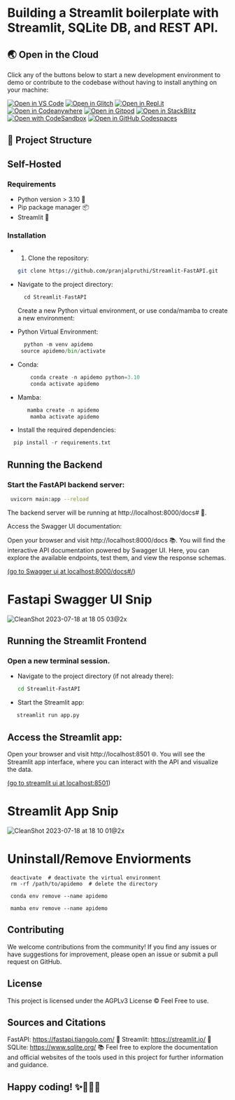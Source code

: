 
# Building a Streamlit boilerplate with Streamlit, SQLite DB, and REST API.



## 🌏  Open in the Cloud 
Click any of the buttons below to start a new development environment to demo or contribute to the codebase without having to install anything on your machine:

[![Open in VS Code](https://img.shields.io/badge/Open%20in-VS%20Code-blue?logo=visualstudiocode)](https://vscode.dev/github/withastro/astro/tree/latest/examples/minimal)
[![Open in Glitch](https://img.shields.io/badge/Open%20in-Glitch-blue?logo=glitch)](https://glitch.com/edit/#!/import/github/withastro/astro/tree/latest/examples/minimal)
[![Open in Repl.it](https://replit.com/badge/github/withastro/astro)](https://replit.com/github/withastro/astro/tree/latest/examples/minimal)
[![Open in Codeanywhere](https://codeanywhere.com/img/open-in-codeanywhere-btn.svg)](https://app.codeanywhere.com/#https://github.com/withastro/astro/tree/latest/examples/minimal)
[![Open in Gitpod](https://gitpod.io/button/open-in-gitpod.svg)](https://gitpod.io/#https://github.com/withastro/astro/tree/latest/examples/minimal)
[![Open in StackBlitz](https://developer.stackblitz.com/img/open_in_stackblitz.svg)](https://stackblitz.com/github/withastro/astro/tree/latest/examples/minimal)
[![Open with CodeSandbox](https://assets.codesandbox.io/github/button-edit-lime.svg)](https://codesandbox.io/p/sandbox/github/withastro/astro/tree/latest/examples/minimal)
[![Open in GitHub Codespaces](https://github.com/codespaces/badge.svg)](https://codespaces.new/withastro/astro?devcontainer_path=.devcontainer/minimal/devcontainer.json)

## 🚀 Project Structure

## Self-Hosted

### Requirements

- Python version > 3.10 🐍
- Pip package manager 📦
- Streamlit 🌟

### Installation

- 1. Clone the repository:

   ```bash
   git clone https://github.com/pranjalpruthi/Streamlit-FastAPI.git
  ```


- Navigate to the project directory:

  ```python
    cd Streamlit-FastAPI
  ```

  Create a new Python virtual environment, or use conda/mamba to create a new environment:

- Python Virtual Environment:

  ```python
    python -m venv apidemo
   source apidemo/bin/activate
  ```

- Conda:

  ```python
      conda create -n apidemo python=3.10
      conda activate apidemo
  ```

- Mamba:

  ```python
     mamba create -n apidemo
      mamba activate apidemo
  ```


- Install the required dependencies:

```python
  pip install -r requirements.txt
  ```
## Running the Backend
### Start the FastAPI backend server:

  ```bash
   uvicorn main:app --reload
  ```

The backend server will be running at http://localhost:8000/docs# 🚀.

Access the Swagger UI documentation:

Open your browser and visit http://localhost:8000/docs 📚. You will find the interactive API documentation powered by Swagger UI. Here, you can explore the available endpoints, test them, and view the response schemas.

[(go to Swagger ui at localhost:8000/docs#/](http://localhost:8000/docs#/))

# Fastapi Swagger UI Snip
![CleanShot 2023-07-18 at 18 05 03@2x](https://github.com/pranjalpruthi/apidemo/assets/47497714/f5f9d329-b486-44e3-985d-146b87cf25b5)


## Running the Streamlit Frontend
### Open a new terminal session.

- Navigate to the project directory (if not already there):

  ```bash
  cd Streamlit-FastAPI
  ```

- Start the Streamlit app:


```bash
   streamlit run app.py
  ```

## Access the Streamlit app:

Open your browser and visit http://localhost:8501 🌐. You will see the Streamlit app interface, where you can interact with the API and visualize the data.

[(go to streamlit ui at localhost:8501](http://localhost:8501))


# Streamlit App Snip
![CleanShot 2023-07-18 at 18 10 01@2x](https://github.com/pranjalpruthi/apidemo/assets/47497714/25ed66d4-2908-4868-a522-e8d20440c19c)


# Uninstall/Remove Enviorments
     deactivate  # deactivate the virtual environment
     rm -rf /path/to/apidemo  # delete the directory

     conda env remove --name apidemo

     mamba env remove --name apidemo



## Contributing
We welcome contributions from the community! If you find any issues or have suggestions for improvement, please open an issue or submit a pull request on GitHub.

## License
This project is licensed under the AGPLv3 License ©️ Feel Free to use.

## Sources and Citations
FastAPI: https://fastapi.tiangolo.com/ 🚀
Streamlit: https://streamlit.io/ 🌟
SQLite: https://www.sqlite.org/ 📚
Feel free to explore the documentation and official websites of the tools used in this project for further information and guidance.

## Happy coding! ✨🎉👩‍💻
